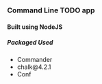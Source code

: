 <h3>Command Line TODO app</h3>

<h4>Built using NodeJS</h4>

<h5>Packaged Used</h5>
<ul>
    <li>Commander</li>
    <li>chalk@4.2.1</li>
    <li>Conf</li>
</ul>